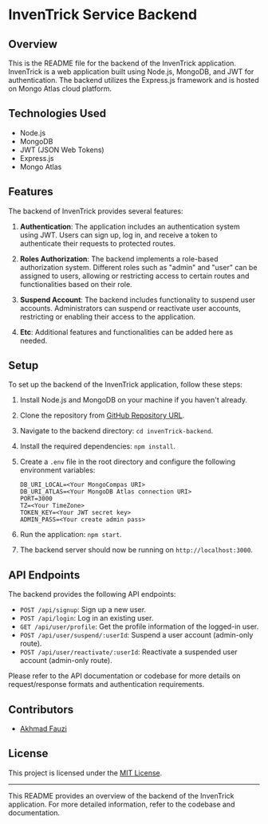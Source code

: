 # InvenTrick Service Backend

## Overview

This is the README file for the backend of the InvenTrick application. InvenTrick is a web application built using Node.js, MongoDB, and JWT for authentication. The backend utilizes the Express.js framework and is hosted on Mongo Atlas cloud platform.

## Technologies Used

- Node.js
- MongoDB
- JWT (JSON Web Tokens)
- Express.js
- Mongo Atlas

## Features

The backend of InvenTrick provides several features:

1. **Authentication**: The application includes an authentication system using JWT. Users can sign up, log in, and receive a token to authenticate their requests to protected routes.

2. **Roles Authorization**: The backend implements a role-based authorization system. Different roles such as "admin" and "user" can be assigned to users, allowing or restricting access to certain routes and functionalities based on their role.

3. **Suspend Account**: The backend includes functionality to suspend user accounts. Administrators can suspend or reactivate user accounts, restricting or enabling their access to the application.

4. **Etc**: Additional features and functionalities can be added here as needed.

## Setup

To set up the backend of the InvenTrick application, follow these steps:

1. Install Node.js and MongoDB on your machine if you haven't already.

2. Clone the repository from [GitHub Repository URL](https://github.com/your-repository-url).

3. Navigate to the backend directory: `cd invenTrick-backend`.

4. Install the required dependencies: `npm install`.

5. Create a `.env` file in the root directory and configure the following environment variables:

   ```
   DB_URI_LOCAL=<Your MongoCompas URI>
   DB_URI_ATLAS=<Your MongoDB Atlas connection URI>
   PORT=3000
   TZ=<Your TimeZone>
   TOKEN_KEY=<Your JWT secret key>
   ADMIN_PASS=<Your create admin pass>
   ```

6. Run the application: `npm start`.

7. The backend server should now be running on `http://localhost:3000`.

## API Endpoints

The backend provides the following API endpoints:

- `POST /api/signup`: Sign up a new user.
- `POST /api/login`: Log in an existing user.
- `GET /api/user/profile`: Get the profile information of the logged-in user.
- `POST /api/user/suspend/:userId`: Suspend a user account (admin-only route).
- `POST /api/user/reactivate/:userId`: Reactivate a suspended user account (admin-only route).

Please refer to the API documentation or codebase for more details on request/response formats and authentication requirements.

## Contributors

- [Akhmad Fauzi](https://github.com/A-fauzi)

## License

This project is licensed under the [MIT License](LICENSE).

---

This README provides an overview of the backend of the InvenTrick application. For more detailed information, refer to the codebase and documentation.
